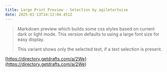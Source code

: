 ```yaml
---
title: Large Print Preview - Selection by agiletortoise
date: 2025-01-13T14:12:04.451Z
---
```

    
> Markdown preview which builds some css styles based on current dark or light mode. This version defaults to using a large font size for easy display.
> 
> This variant shows only the selected text, if a text selection is present.

[https://directory.getdrafts.com/a/2We](https://directory.getdrafts.com/a/2We)
